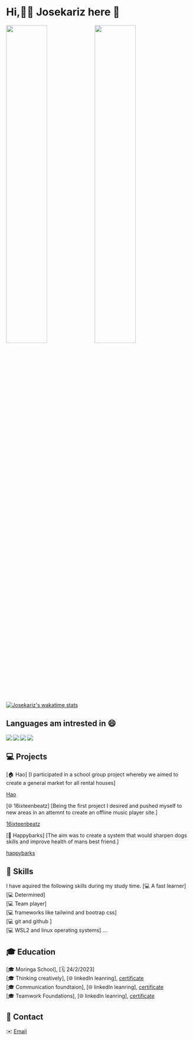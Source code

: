 # Hi,👨‍💻  Josekariz here 👋

<!--
**Josekariz/Josekariz** is a ✨ _special_ ✨ repository because its `README.md` (this file) appears on your GitHub profile.

Here are some ideas to get you started:

- 🔭 I’m currently working on ...
- 🌱 I’m currently learning ...
- 👯 I’m looking to collaborate on ...
- 🤔 I’m looking for help with ...
- 💬 Ask me about ...
- 📫 How to reach me: ...
- 😄 Pronouns: ...
- ⚡ Fun fact: ...
-->

 
<img align="left" width="47%"  src="https://github-readme-stats.vercel.app/api/top-langs/?username=Josekariz&layout=compact"/>

<img align="left" width="47%"  src="https://github-readme-stats.vercel.app/api?username=Josekariz&show_icons=true&theme=dracula"/>
<br/><br/><br/><br/><br/><br/><br/><br/><br/><br/><br/>

[![Josekariz's wakatime stats](https://github-readme-stats.vercel.app/api/wakatime?username=Josekariz)](https://github.com/anuraghazra/github-readme-stats)
 
## Languages am intrested in 😄 

<img align="left" src="https://img.shields.io/badge/ruby-%23CC342D.svg?style=for-the-badge&logo=ruby&logoColor=white"/>
<img align="left" src="https://img.shields.io/badge/react-%2320232a.svg?style=for-the-badge&logo=react&logoColor=%2361DAFB"/> 
<img align="left" src="https://img.shields.io/badge/javascript-%23323330.svg?style=for-the-badge&logo=javascript&logoColor=%23F7DF1E"/>
<img src="https://img.shields.io/badge/python-3670A0?style=for-the-badge&logo=python&logoColor=ffdd54"/>

## 💻 Projects

[🏠 Hao]
[I participated in a school group project whereby we aimed to create a general market for all rental houses]

[Hao](https://github.com/Josekariz/hao-frontend)

[🌐 16ixteenbeatz]
[Being the first project I desired and pushed myself to new areas in an attemnt to create an offline music player site.]

[16ixteenbeatz](https://github.com/josekariz/16ixteenbeatz)

[📱 Happybarks]
[The aim was to create a system that would sharpen dogs skills and improve health of mans best friend.]

[happybarks](https://github.com/Josekariz/happybarks_1)

## 🔧 Skills

I have aquired the following skills during my study time.
[💻 A fast learner]<br/>
[💻 Determined]<br/>
[💻 Team player]<br/>
[💻 frameworks like tailwind and bootrap css]<br/>
[💻 git and github ]<br/>
[💻 WSL2 and linux operating systems]
...
## 🎓 Education

[🎓 Moringa School], [🗓️ 24/2/2023] <br/>
[🎓 Thinking creatively], [🌐 linkedIn leanring], [certificate](https://www.linkedin.com/learning/certificates/1a5f174c40470750619b70affe1d7f7fd7bdbf7e37c2abcabef432b018b4245d) <br/>
[🎓 Communication foundtaion], [🌐 linkedIn leanring], [certificate](https://www.linkedin.com/learning/certificates/601785b09a84bc2e0b71b93fa004655e0e0887286de245c8236672de3ee7d960) <br/>
[🎓 Teamwork Foundations], [🌐 linkedIn leanring], [certificate](https://www.linkedin.com/learning/certificates/f34552b6bff50b9a238a63de2ba041715c4dce38c0100b7aee0297c6b683eda1)

## 📧 Contact

✉️ [Email](sejokarizz@gmail.com)

